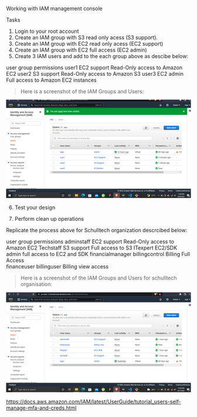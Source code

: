 Working with IAM management console

Tasks

1. Login to your root account
2. Create an IAM group with S3 read only acess (S3 support).
3. Create an IAM group with EC2 read only acess (EC2 support)
4. Create an IAM group with EC2 full access (EC2 admin)
5. Create 3 IAM users and add to the each group above as descibe below:

user group permissions
user1 EC2 support Read-Only access to Amazon EC2
user2 S3 support Read-Only access to Amazon S3
user3 EC2 admin Full access to Amazon EC2 instances

> Here is a screenshot of the IAM Groups and Users:

![IAM user groups](images/groupusers.png)

6. Test your design

7. Perform clean up operations

Replicate the process above for Schulltech organization descrcibed below:

user group permissions
adminstaff EC2 support Read-Only access to Amazon EC2
Techstaff S3 support Full access to S3
ITexpert EC2/SDK admin full access to EC2 and SDK
financialmanager billingcontrol Billing Full Access  
financeuser billinguser Billing view access

> Here is a screenshot of the IAM Groups and Users for schulltech organisation:

![schulltech](images/schulltech.png)

https://docs.aws.amazon.com/IAM/latest/UserGuide/tutorial_users-self-manage-mfa-and-creds.html
